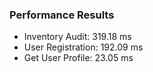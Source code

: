 



### Performance Results
 - Inventory Audit: 319.18 ms
 - User Registration: 192.09 ms
 - Get User Profile: 23.05 ms
